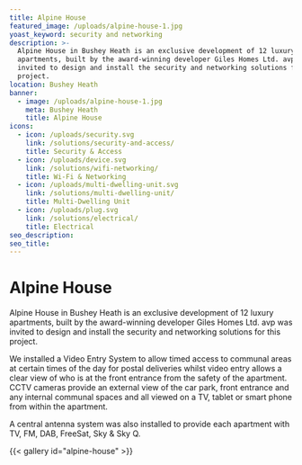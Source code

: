 ```yaml
---
title: Alpine House
featured_image: /uploads/alpine-house-1.jpg
yoast_keyword: security and networking
description: >-
  Alpine House in Bushey Heath is an exclusive development of 12 luxury
  apartments, built by the award-winning developer Giles Homes Ltd. avp was
  invited to design and install the security and networking solutions for this
  project.
location: Bushey Heath
banner:
  - image: /uploads/alpine-house-1.jpg
    meta: Bushey Heath
    title: Alpine House
icons:
  - icon: /uploads/security.svg
    link: /solutions/security-and-access/
    title: Security & Access
  - icon: /uploads/device.svg
    link: /solutions/wifi-networking/
    title: Wi-Fi & Networking
  - icon: /uploads/multi-dwelling-unit.svg
    link: /solutions/multi-dwelling-unit/
    title: Multi-Dwelling Unit
  - icon: /uploads/plug.svg
    link: /solutions/electrical/
    title: Electrical
seo_description: 
seo_title: 
---
```

# Alpine House

Alpine House in Bushey Heath is an exclusive development of 12 luxury apartments, built by the award-winning developer Giles Homes Ltd. avp was invited to design and install the security and networking solutions for this project.

We installed a Video Entry System to allow timed access to communal areas at certain times of the day for postal deliveries whilst video entry allows a clear view of who is at the front entrance from the safety of the apartment. CCTV cameras provide an external view of the car park, front entrance and any internal communal spaces and all viewed on a TV, tablet or smart phone from within the apartment.

A central antenna system was also installed to provide each apartment with TV, FM, DAB, FreeSat, Sky & Sky Q.

{{< gallery id="alpine-house" >}}
